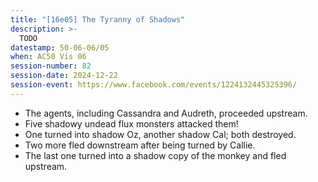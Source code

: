 ```yaml
---
title: "[16e05] The Tyranny of Shadows"
description: >-
  TODO
datestamp: 50-06-06/05
when: AC50 Vis 06
session-number: 82
session-date: 2024-12-22
session-event: https://www.facebook.com/events/1224132445325396/
---
```


* The agents, including Cassandra and Audreth, proceeded upstream.
* Five shadowy undead flux monsters attacked them!
* One turned into shadow Oz, another shadow Cal; both destroyed.
* Two more fled downstream after being turned by Callie.
* The last one turned into a shadow copy of the monkey and fled upstream.
